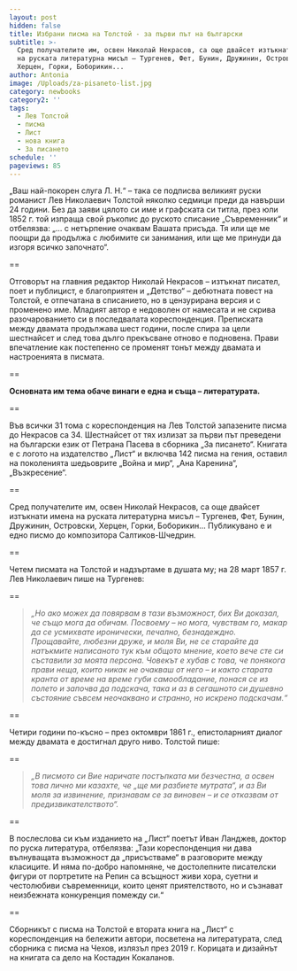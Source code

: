 ```yaml
---
layout: post
hidden: false
title: Избрани писма на Толстой - за първи път на български
subtitle: >-
  Сред получателите им, освен Николай Некрасов, са още двайсет изтъкнати имена
  на руската литературна мисъл – Тургенев, Фет, Бунин, Дружинин, Островски,
  Херцен, Горки, Боборикин...
author: Antonia
image: /Uploads/za-pisaneto-list.jpg
category: newbooks
category2: ''
tags:
  - Лев Толстой
  - писма
  - Лист
  - нова книга
  - За писането
schedule: ''
pageviews: 85
---
```

„Ваш най-покорен слуга Л. Н.“ – така се подписва великият руски романист Лев Николаевич Толстой няколко седмици преди да навърши 24 години. Без да заяви цялото си име и графската си титла, през юли 1852 г. той изпраща свой ръкопис до руското списание „Съвременник“ и отбелязва: „... с нетърпение очаквам Вашата присъда. Тя или ще ме поощри да продължа с любимите си занимания, или ще ме принуди да изгоря всичко започнато“.

\==

Отговорът на главния редактор Николай Некрасов – изтъкнат писател, поет и публицист, е благоприятен и „Детство“ – дебютната повест на Толстой, е отпечатана в списанието, но в цензурирана версия и с променено име. Младият автор е недоволен от намесата и не скрива разочарованието си в последвалата кореспонденция. Преписката между двамата продължава шест години, после спира за цели шестнайсет и след това дълго прекъсване отново е подновена. Прави впечатление как постепенно се променят тонът между двамата и настроенията в писмата. 

\==

**Основната им тема обаче винаги е една и съща – литературата.** 

\==

Във всички 31 тома с кореспонденция на Лев Толстой запазените писма до Некрасов са 34. Шестнайсет от тях излизат за първи път преведени на български език от Петрана Пасева в сборника „За писането“.
Книгата е с логото на издателство „Лист“ и включва 142 писма на гения, оставил на поколенията шедьоврите „Война и мир“, „Ана Каренина“, „Възкресение“. 

\==

Сред получателите им, освен Николай Некрасов, са още двайсет изтъкнати имена на руската литературна мисъл – Тургенев, Фет, Бунин, Дружинин, Островски, Херцен, Горки, Боборикин... Публикувано е и едно писмо до композитора Салтиков-Шчедрин. 

\==

Четем писмата на Толстой и надзъртаме в душата му; на 28 март 1857 г. Лев Николаевич пише на Тургенев:

\==

> *„Но ако можех да повярвам в тази възможност, бих Ви доказал, че също мога да обичам. Посвоему – но мога, чувствам го, макар да се усмихвате иронически, печално, безнадеждно. Прощавайте, любезни друже, и моля Ви, не се старайте да натъкмите написаното тук към общото мнение, което вече сте си съставили за моята персона. Човекът е хубав с това, че понякога прави неща, които никак не очакваш от него – и както старата кранта от време на време губи самообладание, понася се из полето и започва да подскача, така и аз в сегашното си душевно състояние съвсем неочаквано и странно, но искрено подскачам.“*

\==

Четири години по-късно – през октомври 1861 г., епистоларният диалог между двамата е достигнал друго ниво. Толстой пише:

\==

> *„В писмото си Вие наричате постъпката ми безчестна, а освен това лично ми казахте, че „ще ми разбиете мутрата“, и аз Ви моля за извинение, признавам се за виновен – и се отказвам от предизвикателството“.*

\==

В послеслова си към изданието на „Лист“ поетът Иван Ланджев, доктор по руска литература, отбелязва: „Тази кореспонденция ни дава вълнуващата възможност да „присъстваме“ в разговорите между класиците. И няма по-добро напомняне, че достолепните писателски фигури от портретите на Репин са всъщност живи хора, суетни и честолюбиви съвременници, които ценят приятелството, но и съзнават неизбежната конкуренция помежду си.“

\==

Сборникът с писма на Толстой е втората книга на „Лист“ с кореспонденция на бележити автори, посветена на литературата, след сборника с писма на Чехов, излязъл през 2019 г. Корицата и дизайнът на книгата са дело на Костадин Кокаланов.
